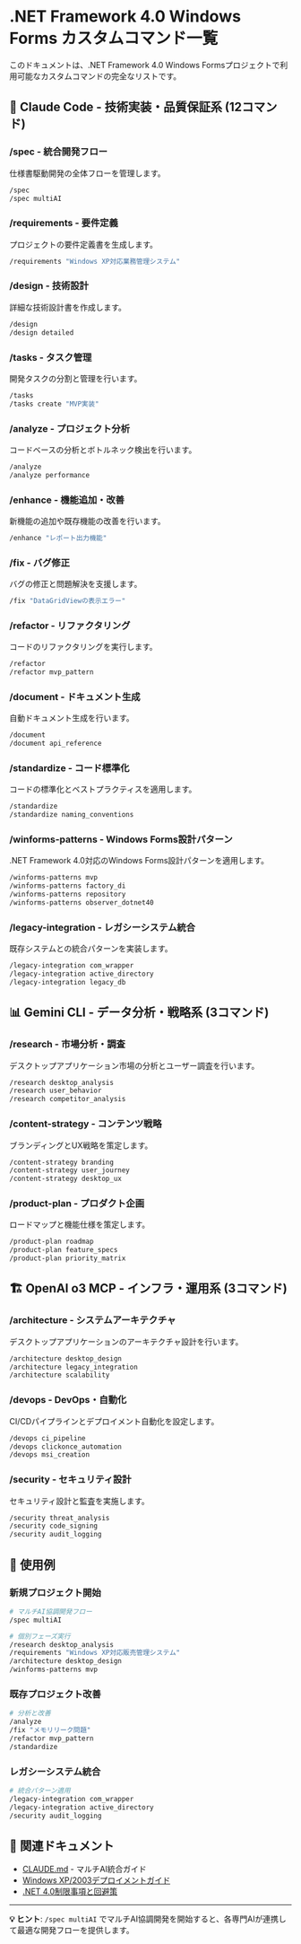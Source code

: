 # .NET Framework 4.0 Windows Forms カスタムコマンド一覧

このドキュメントは、.NET Framework 4.0 Windows Formsプロジェクトで利用可能なカスタムコマンドの完全なリストです。

## 🧠 Claude Code - 技術実装・品質保証系 (12コマンド)

### /spec - 統合開発フロー
仕様書駆動開発の全体フローを管理します。
```bash
/spec
/spec multiAI
```

### /requirements - 要件定義
プロジェクトの要件定義書を生成します。
```bash
/requirements "Windows XP対応業務管理システム"
```

### /design - 技術設計
詳細な技術設計書を作成します。
```bash
/design
/design detailed
```

### /tasks - タスク管理
開発タスクの分割と管理を行います。
```bash
/tasks
/tasks create "MVP実装"
```

### /analyze - プロジェクト分析
コードベースの分析とボトルネック検出を行います。
```bash
/analyze
/analyze performance
```

### /enhance - 機能追加・改善
新機能の追加や既存機能の改善を行います。
```bash
/enhance "レポート出力機能"
```

### /fix - バグ修正
バグの修正と問題解決を支援します。
```bash
/fix "DataGridViewの表示エラー"
```

### /refactor - リファクタリング
コードのリファクタリングを実行します。
```bash
/refactor
/refactor mvp_pattern
```

### /document - ドキュメント生成
自動ドキュメント生成を行います。
```bash
/document
/document api_reference
```

### /standardize - コード標準化
コードの標準化とベストプラクティスを適用します。
```bash
/standardize
/standardize naming_conventions
```

### /winforms-patterns - Windows Forms設計パターン
.NET Framework 4.0対応のWindows Forms設計パターンを適用します。
```bash
/winforms-patterns mvp
/winforms-patterns factory_di
/winforms-patterns repository
/winforms-patterns observer_dotnet40
```

### /legacy-integration - レガシーシステム統合
既存システムとの統合パターンを実装します。
```bash
/legacy-integration com_wrapper
/legacy-integration active_directory
/legacy-integration legacy_db
```

## 📊 Gemini CLI - データ分析・戦略系 (3コマンド)

### /research - 市場分析・調査
デスクトップアプリケーション市場の分析とユーザー調査を行います。
```bash
/research desktop_analysis
/research user_behavior
/research competitor_analysis
```

### /content-strategy - コンテンツ戦略
ブランディングとUX戦略を策定します。
```bash
/content-strategy branding
/content-strategy user_journey
/content-strategy desktop_ux
```

### /product-plan - プロダクト企画
ロードマップと機能仕様を策定します。
```bash
/product-plan roadmap
/product-plan feature_specs
/product-plan priority_matrix
```

## 🏗️ OpenAI o3 MCP - インフラ・運用系 (3コマンド)

### /architecture - システムアーキテクチャ
デスクトップアプリケーションのアーキテクチャ設計を行います。
```bash
/architecture desktop_design
/architecture legacy_integration
/architecture scalability
```

### /devops - DevOps・自動化
CI/CDパイプラインとデプロイメント自動化を設定します。
```bash
/devops ci_pipeline
/devops clickonce_automation
/devops msi_creation
```

### /security - セキュリティ設計
セキュリティ設計と監査を実施します。
```bash
/security threat_analysis
/security code_signing
/security audit_logging
```

## 🔧 使用例

### 新規プロジェクト開始
```bash
# マルチAI協調開発フロー
/spec multiAI

# 個別フェーズ実行
/research desktop_analysis
/requirements "Windows XP対応販売管理システム"
/architecture desktop_design
/winforms-patterns mvp
```

### 既存プロジェクト改善
```bash
# 分析と改善
/analyze
/fix "メモリリーク問題"
/refactor mvp_pattern
/standardize
```

### レガシーシステム統合
```bash
# 統合パターン適用
/legacy-integration com_wrapper
/legacy-integration active_directory
/security audit_logging
```

## 📝 関連ドキュメント

- [CLAUDE.md](CLAUDE.md) - マルチAI統合ガイド
- [Windows XP/2003デプロイメントガイド](03_library_docs/08_windows_xp_2003_deployment_guide.md)
- [.NET 4.0制限事項と回避策](03_library_docs/09_dotnet40_limitations_guide.md)

---

**💡 ヒント**: `/spec multiAI` でマルチAI協調開発を開始すると、各専門AIが連携して最適な開発フローを提供します。